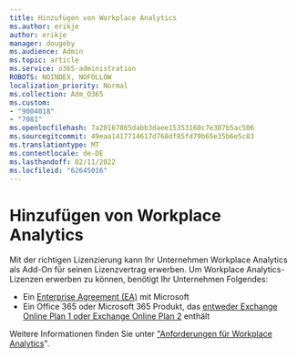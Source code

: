 ```yaml
---
title: Hinzufügen von Workplace Analytics
ms.author: erikje
author: erikje
manager: dougeby
ms.audience: Admin
ms.topic: article
ms.service: o365-administration
ROBOTS: NOINDEX, NOFOLLOW
localization_priority: Normal
ms.collection: Adm_O365
ms.custom:
- "9004018"
- "7081"
ms.openlocfilehash: 7a20167865dabb3daee15353160c7e307b5ac506
ms.sourcegitcommit: 49eaa1417714617d768df85fd79b65e35b6e5c83
ms.translationtype: MT
ms.contentlocale: de-DE
ms.lasthandoff: 02/11/2022
ms.locfileid: "62645016"
---
```

# <a name="add-workplace-analytics"></a>Hinzufügen von Workplace Analytics

Mit der richtigen Lizenzierung kann Ihr Unternehmen Workplace Analytics als Add-On für seinen Lizenzvertrag erwerben. Um Workplace Analytics-Lizenzen erwerben zu können, benötigt Ihr Unternehmen Folgendes: 

- Ein [Enterprise Agreement (EA)](https://docs.microsoft.com/workplace-analytics/setup/environment-requirements#enterprise-agreements) mit Microsoft
- Ein Office 365 oder Microsoft 365 Produkt, das [entweder Exchange Online Plan 1 oder Exchange Online Plan 2](https://docs.microsoft.com/workplace-analytics/setup/environment-requirements#exchange-online-plans) enthält

Weitere Informationen finden Sie unter ["Anforderungen für Workplace Analytics](https://docs.microsoft.com/workplace-analytics/setup/environment-requirements)". 
